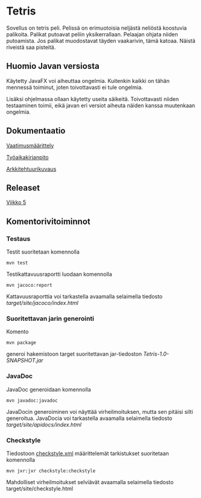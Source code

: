# Tetris

Sovellus on tetris peli. Pelissä on erimuotoisia neljästä neliöstä koostuvia palikoita. Palikat putoavat peliin yksikerrallaan. Pelaajan ohjata niiden putoamista. Jos palikat muodostavat täyden vaakarivin, tämä katoaa. Näistä riveistä saa pisteitä.

## Huomio Javan versiosta

Käytetty JavaFX voi aiheuttaa ongelmia. Kuitenkin kaikki on tähän mennessä toiminut, joten toivottavasti ei tule ongelmia. 

Lisäksi ohjelmassa ollaan käytetty useita säikeitä. Toivottavasti niiden testaaminen toimii, eikä javan eri versiot aiheuta näiden kanssa muutenkaan ongelmia.

## Dokumentaatio

[Vaatimusmäärittely](https://github.com/elehtine/ot-harjoitustyo/blob/master/dokumentointi/vaatimusmaarittely.md)

[Työaikakirjanpito](https://github.com/elehtine/ot-harjoitustyo/blob/master/dokumentointi/tyoaikakirjanpito.md) 

[Arkkitehtuurikuvaus](https://github.com/elehtine/ot-harjoitustyo/blob/master/dokumentointi/arkkitehtuuri.md) 

## Releaset

[Viikko 5](https://github.com/elehtine/tetris/releases)

## Komentorivitoiminnot

### Testaus

Testit suoritetaan komennolla

```
mvn test
```

Testikattavuusraportti luodaan komennolla

```
mvn jacoco:report
```

Kattavuusraporttia voi tarkastella avaamalla selaimella tiedosto _target/site/jacoco/index.html_

### Suoritettavan jarin generointi

Komento

``` 
mvn package
```
generoi hakemistoon target suoritettavan jar-tiedoston _Tetris-1.0-SNAPSHOT.jar_

### JavaDoc

JavaDoc generoidaan komennolla

```
mvn javadoc:javadoc
```

JavaDocin generoiminen voi näyttää virheilmoituksen, mutta sen pitäisi silti generoitua. JavaDocia voi tarkastella avaamalla selaimella tiedosto _target/site/apidocs/index.html_

### Checkstyle

Tiedostoon [checkstyle.xml](https://github.com/elehtine/tetris/blob/master/checkstyle.xml) määrittelemät tarkistukset suoritetaan komennolla

```
mvn jxr:jxr checkstyle:checkstyle
```

Mahdolliset virheilmoitukset selviävät avaamalla selaimella tiedosto target/site/checkstyle.html
